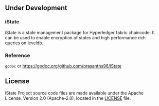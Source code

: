 ## Under Development

### iState

iState is a state management package for Hyperledger fabric chaincode. It can be used to enable encryption of states and high performance rich queries on leveldb.

### Reference

`godoc` or https://godoc.org/github.com/prasanths96/iState

## License <a name="license"></a>

iState Project source code files are made available under the Apache License, Version 2.0 (Apache-2.0), located in the [LICENSE](LICENSE) file. 

